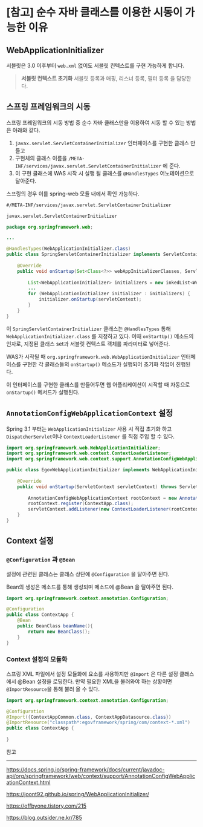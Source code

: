 # [참고] 순수 자바 클래스를 이용한 시동이 가능한 이유

## WebApplicationInitializer

서블릿은 3.0 이후부터 `web.xml` 없이도 서블릿 컨텍스트를 구현 가능하게 합니다.

>**서블릿 컨텍스트 초기화**
>서블릿 등록과 매핑, 리스너 등록, 필터 등록 을 담당한다.



## 스프링 프레임워크의 시동

스프링 프레임워크의 시동 방법 중 순수 자바 클래스만을 이용하여 시동 할 수 있는 방법은 아래와 같다.

1. `javax.servlet.ServletContainerInitializer` 인터페이스를 구현한 클래스 만들고 
2. 구현체의 클래스 이름을 `/META-INF/services/javax.servlet.ServletContainerInitializer` 에 준다.
3. 이 구현 클래스에 WAS 시작 시 실행 될 클래스를 `@HandlesTypes` 어노테이션으로 달아준다.



스프링의 경우 이를 spring-web 모듈 내에서 확인 가능하다.

```tex
#/META-INF/services/javax.servlet.ServletContainerInitializer

javax.servlet.ServletContainerInitializer
```



```java
package org.springframework.web;

...

@HandlesTypes(WebApplicationInitializer.class)
public class SpringServletContainerInitializer implements ServletContainerInitializer {
    
    @Override
	public void onStartup(Set<Class<?>> webAppInitializerClasses, ServletContext servletContext) throws ServletException {
        
		List<WebApplicationInitializer> initializers = new inkedList<WebApplicationInitializer>();
		...
		for (WebApplicationInitializer initializer : initializers) {
			initializer.onStartup(servletContext);
		}
	}
}

```

이 `SpringServletContainerInitializer` 클래스는 `@HandlesTypes` 통해 `WebApplicationInitializer.class` 를 지정하고 있다. 이때 `onStartUp()` 메소드의 인자로, 지정된 클래스 set과 서블릿 컨텍스트 객체를 파라미터로 넣어준다.

WAS가 시작될 때 `org.springframework.web.WebApplicationInitializer` 인터페이스를 구현한 각 클래스들의 `onStartup()` 메소드가 실행되어 초기화 작업이 진행된다.

이 인터페이스를 구현한 클래스를 만들어두면 웹 어플리케이션이 시작할 때 자동으로 `onStartup()` 메서드가 실행된다.



##  `AnnotationConfigWebApplicationContext` 설정

Spring 3.1 부터는 `WebApplicationInitializer` 사용 시 직접 초기화 하고 `DispatcherServlet`이나 `ContextLoaderListener` 를 직접 주입 할 수 있다.

```java
import org.springframework.web.WebApplicationInitializer;
import org.springframework.web.context.ContextLoaderListener;
import org.springframework.web.context.support.AnnotationConfigWebApplicationContext;

public class EgovWebApplicationInitializer implements WebApplicationInitializer {
	
	@Override
	public void onStartup(ServletContext servletContext) throws ServletException {
	
		AnnotationConfigWebApplicationContext rootContext = new AnnotationConfigWebApplicationContext();
		rootContext.register(ContextApp.class);	
		servletContext.addListener(new ContextLoaderListener(rootContext));	
	}
}
```



## Context 설정

### `@Configuration` 과  `@Bean` 

설정에 관련된 클래스는 클래스 상단에 `@Configuration` 을 달아주면 된다.

Bean의 생성은 메소드를 통해 생성되며 메소드에 @Bean 을 달아주면 된다.

```java
import org.springframework.context.annotation.Configuration;

@Configuration
public class ContextApp {
    @Bean
    public BeanClass beanName(){
        return new BeanClass();
    }
}
```



### Context 설정의 모듈화

스프링 XML 파일에서 설정 모듈화에 <import/> 요소를 사용하지만 `@Import` 은 다른 설정 클래스에서 @Bean 설정을 로딩한다. 만약 필요한 XML을 불러와야 하는 상황이면 `@ImportResource`을 통해 불러 올 수 있다.

```java
import org.springframework.context.annotation.Configuration;

@Configuration
@Import({ContextAppCommon.class, ContextAppDatasource.class}) 
@ImportResource("classpath*:egovframework/spring/com/context-*.xml")
public class ContextApp {
   
}
```





참고

-------

https://docs.spring.io/spring-framework/docs/current/javadoc-api/org/springframework/web/context/support/AnnotationConfigWebApplicationContext.html

https://joont92.github.io/spring/WebApplicationInitializer/

https://offbyone.tistory.com/215

https://blog.outsider.ne.kr/785